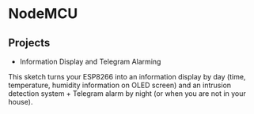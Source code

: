 # NodeMCU

## Projects

- Information Display and Telegram Alarming

This sketch turns your ESP8266 into an information display by day (time, temperature, humidity information on OLED screen) and an intrusion detection system + Telegram alarm by night (or when you are not in your house).


